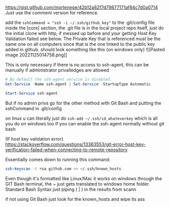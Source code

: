 https://gist.github.com/mortenege/42b12a82f7d79877171af84c7d0a0714
Just use the comment version for reference.

add the `sshCommand = "ssh -i ~/.ssh/github_key"` to the .git/config file inside the [core] section, the .git file is in the local project repo itself, just do the initial clone with http, if messed up before and your getting Host Key Validation failed see below.
The Private Key that is referenced must be the same one on all computers since that is the one linked to the public key added in github.
should look something like this (on windows only)
![[Pasted image 20221125014758.png]]

This is only necessary if there is no access to ssh-agent, this can be manually if administrator privalledges are allowed
```powershell
# By default the ssh-agent service is disabled.
Get-Service -Name ssh-agent | Set-Service -StartupType Automatic

Start-Service ssh-agent
```
But if no admin privs go for the other method with Git Bash and putting the sshCommand in .git/config

on linux u can literally just do `ssh-add ~/.ssh/id_whateverkey` which is all you do on windows too if you can enable the ssh-agent normally without git bash


(If host key validation error)
https://stackoverflow.com/questions/13363553/git-error-host-key-verification-failed-when-connecting-to-remote-repository

Essentially comes down to running this command:
```bash
ssh-keyscan -t rsa github.com >> ~/.ssh/known_hosts
```
Even though it's formatted like Linux/Mac it works on windows through the GIT Bash terminal, the ~ just gets translated to windows home folder. Standard Bash Syntax just piping ( | ) in the results from scann

if not using Git Bash just look for the known_hosts and wipe its ass